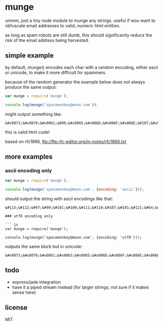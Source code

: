 # munge

ummm, just a tiny node module to munge any strings. useful if wou want to obfuscate email addresses to valid, numeric html entities.

as long as spam robots are still dumb, this should significantly reduce the risk of the email address being harvested.

## simple example

by default, munge() encodes each char with a random encoding, either ascii or unicode, to make it more difficult for spammers.

because of the random generator the example below does not always produce the same output:


``` js
var munge = require('munge');

console.log(munge('spacemonkey@moon.com'));
```

might output something like:
```
&#x0073;&#x0070;&#x0061;&#99;&#x0065;&#x006D;&#x006F;&#x006E;&#107;&#x0065;&#x0079;&#x0040;&#x006D;&#111;&#x006F;&#110;&#46;&#99;&#x006F;&#x006D;
```

this is valid html code!

based on rfc1866, ftp://ftp.rfc-editor.org/in-notes/rfc1866.txt

## more examples

### ascii encoding only

``` js
var munge = require('munge');

console.log(munge('spacemonkey@moon.com', {encoding: 'ascii'}));
```

should output the string with ascii encodings like that:
```
&#115;&#112;&#97;&#99;&#101;&#109;&#111;&#110;&#107;&#101;&#121;&#64;&#109;&#111;&#111;&#110;&#46;&#99;&#111;&#109;

### utf8 encoding only

``` js
var munge = require('munge');

console.log(munge('spacemonkey@moon.com', {encoding: 'utf8'}));
```

outputs the same blurb but in unicode:
```
&#x0073;&#x0070;&#x0061;&#x0063;&#x0065;&#x006D;&#x006F;&#x006E;&#x006B;&#x0065;&#x0079;&#x0040;&#x006D;&#x006F;&#x006F;&#x006E;&#x002E;&#x0063;&#x006F;&#x006D;
```

## todo

* express/jade integration
* have it a piped stream instead (for larger strings; not sure if it makes sense here)

## license

MIT